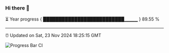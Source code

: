 ### Hi there 👋

⏳ Year progress { ██████████████████████████▁▁▁▁ } 89.55 %

---

⏰ Updated on Sat, 23 Nov 2024 18:25:15 GMT

![Progress Bar CI](https://github.com/liununu/liununu/workflows/Progress%20Bar%20CI/badge.svg)
